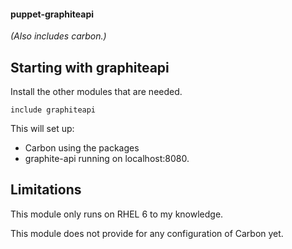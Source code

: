 #### puppet-graphiteapi

_(Also includes carbon.)_

## Starting with graphiteapi

Install the other modules that are needed.

```
include graphiteapi
```

This will set up:

- Carbon using the packages
- graphite-api running on localhost:8080.

## Limitations

This module only runs on RHEL 6 to my knowledge.

This module does not provide for any configuration of Carbon yet.
